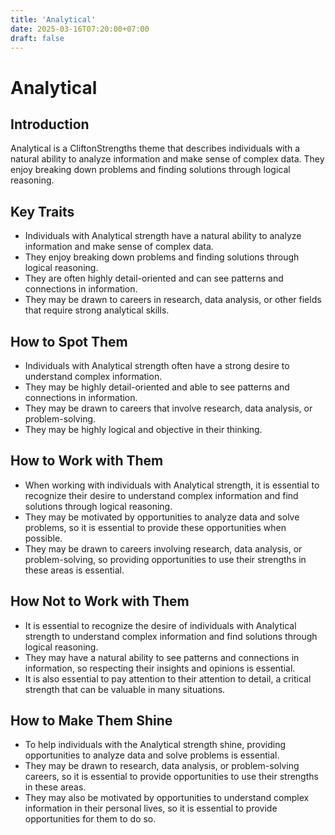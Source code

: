 ```yaml
---
title: 'Analytical'
date: 2025-03-16T07:20:00+07:00
draft: false
---
```


# Analytical

## Introduction

Analytical is a CliftonStrengths theme that describes individuals with a natural ability to analyze information and make sense of complex data. They enjoy breaking down problems and finding solutions through logical reasoning.

## Key Traits

- Individuals with Analytical strength have a natural ability to analyze information and make sense of complex data.
- They enjoy breaking down problems and finding solutions through logical reasoning.
- They are often highly detail-oriented and can see patterns and connections in information.
- They may be drawn to careers in research, data analysis, or other fields that require strong analytical skills.

## How to Spot Them

- Individuals with Analytical strength often have a strong desire to understand complex information.
- They may be highly detail-oriented and able to see patterns and connections in information.
- They may be drawn to careers that involve research, data analysis, or problem-solving.
- They may be highly logical and objective in their thinking.

## How to Work with Them

- When working with individuals with Analytical strength, it is essential to recognize their desire to understand complex information and find solutions through logical reasoning.
- They may be motivated by opportunities to analyze data and solve problems, so it is essential to provide these opportunities when possible.
- They may be drawn to careers involving research, data analysis, or problem-solving, so providing opportunities to use their strengths in these areas is essential.

## How Not to Work with Them

- It is essential to recognize the desire of individuals with Analytical strength to understand complex information and find solutions through logical reasoning.
- They may have a natural ability to see patterns and connections in information, so respecting their insights and opinions is essential.
- It is also essential to pay attention to their attention to detail, a critical strength that can be valuable in many situations.

## How to Make Them Shine

- To help individuals with the Analytical strength shine, providing opportunities to analyze data and solve problems is essential.
- They may be drawn to research, data analysis, or problem-solving careers, so it is essential to provide opportunities to use their strengths in these areas.
- They may also be motivated by opportunities to understand complex information in their personal lives, so it is essential to provide opportunities for them to do so.
